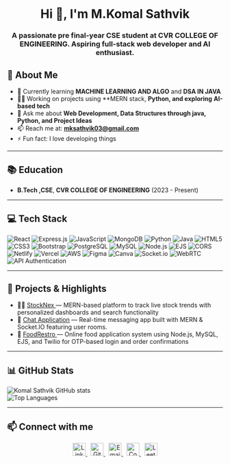 <h1 align="center">Hi 👋, I'm M.Komal Sathvik</h1>

<h3 align="center">A passionate pre final-year CSE student at CVR COLLEGE OF ENGINEERING. Aspiring full-stack web developer and AI enthusiast.</h3>

## 🚀 About Me

- 🌱 Currently learning **MACHINE LEARNING AND ALGO** and **DSA IN JAVA** 
- 👨‍💻 Working on projects using **MERN stack, **Python, and exploring** **AI-based tech** 
- 💬 Ask me about **Web Development, Data Structures through java, Python, and Project Ideas**  
- 📫 Reach me at: **mksathvik03@gmail.com** 
- ⚡ Fun fact: I love developing things

---

## 📚 Education

- **B.Tech ,CSE**, **CVR COLLEGE OF ENGINEERING** (2023 - Present)  

---

## 💻 Tech Stack

![React](https://img.shields.io/badge/React-20232A?style=for-the-badge&logo=react&logoColor=61DAFB)
![Express.js](https://img.shields.io/badge/Express.js-000000?style=for-the-badge&logo=express&logoColor=white)
![JavaScript](https://img.shields.io/badge/JavaScript-F7DF1E?style=for-the-badge&logo=javascript&logoColor=black)
![MongoDB](https://img.shields.io/badge/MongoDB-4EA94B?style=for-the-badge&logo=mongodb&logoColor=white)
![Python](https://img.shields.io/badge/Python-3776AB?style=for-the-badge&logo=python&logoColor=white)
![Java](https://img.shields.io/badge/Java-ED8B00?style=for-the-badge&logo=openjdk&logoColor=white)
![HTML5](https://img.shields.io/badge/HTML5-E34F26?style=for-the-badge&logo=html5&logoColor=white)
![CSS3](https://img.shields.io/badge/CSS3-1572B6?style=for-the-badge&logo=css3&logoColor=white)
![Bootstrap](https://img.shields.io/badge/Bootstrap-563D7C?style=for-the-badge&logo=bootstrap&logoColor=white)
![PostgreSQL](https://img.shields.io/badge/PostgreSQL-316192?style=for-the-badge&logo=postgresql&logoColor=white)
![MySQL](https://img.shields.io/badge/MySQL-4479A1?style=for-the-badge&logo=mysql&logoColor=white)
![Node.js](https://img.shields.io/badge/Node.js-339933?style=for-the-badge&logo=node.js&logoColor=white)
![EJS](https://img.shields.io/badge/EJS-8F4E1C?style=for-the-badge&logo=ejs&logoColor=white)
![CORS](https://img.shields.io/badge/CORS-00599C?style=for-the-badge&logo=cloudflare&logoColor=white)
![Netlify](https://img.shields.io/badge/netlify-%23000000.svg?style=for-the-badge&logo=netlify&logoColor=white)
![Vercel](https://img.shields.io/badge/vercel-%23000000.svg?style=for-the-badge&logo=vercel&logoColor=white)
![AWS](https://img.shields.io/badge/AWS-%23FF9900.svg?style=for-the-badge&logo=amazonaws&logoColor=white)
![Figma](https://img.shields.io/badge/figma-%23F24E1E.svg?style=for-the-badge&logo=figma&logoColor=white)
![Canva](https://img.shields.io/badge/Canva-%2300C4CC.svg?style=for-the-badge&logo=Canva&logoColor=white)
![Socket.io](https://img.shields.io/badge/Socket.io-010101?style=for-the-badge&logo=socket.io&logoColor=white)
![WebRTC](https://img.shields.io/badge/WebRTC-333333?style=for-the-badge&logo=webrtc&logoColor=white)
![API Authentication](https://img.shields.io/badge/API%20Auth-OAuth2%20%7C%20JWT-7B1FA2?style=for-the-badge&logo=auth0&logoColor=white)

---

## 🔭 Projects & Highlights

- 👨‍💻 [ StockNex ](https://github.com/komalsathvik/Stocknex) — MERN-based platform to track live stock trends with personalized dashboards and search functionality
- 💬 [ Chat Application](https://github.com/komalsathvik/Chat-Application) — Real-time messaging app built with MERN & Socket.IO featuring user rooms.  
- 🍔 [  FoodRestro ](https://github.com/komalsathvik/FoodRestro) — Online food application system using Node.js, MySQL, EJS, and Twilio for OTP-based login and order confirmations
---

## 📊 GitHub Stats

![Komal Sathvik GitHub stats](https://github-readme-stats.vercel.app/api?username=komalsathvik&theme=dark&show_icons=true)  
![Top Languages](https://github-readme-stats.vercel.app/api/top-langs/?username=komalsathvik&theme=dark&layout=compact)


---

## 📫 Connect with me


<p align="center">
  <a href="https://www.linkedin.com/in/m-komal-sathvik-a48a26303/?originalSubdomain=in" target="_blank">
    <img src="https://cdn-icons-png.flaticon.com/512/174/174857.png" alt="LinkedIn" width="30" height="30"/>
  </a> &nbsp;
  <a href="https://github.com/" target="_blank">
    <img src="https://cdn-icons-png.flaticon.com/512/733/733553.png" alt="GitHub" width="30" height="30"/>
  </a> &nbsp;
  <a href="mailto:mksathvik03@gmail.com" target="_blank">
    <img src="https://cdn-icons-png.flaticon.com/512/281/281769.png" alt="Email" width="30" height="30"/>
  </a> &nbsp;
  <a href="https://www.codechef.com/users/komalsathvik" target="_blank">
    <img src="https://assets.codechef.com/sites/all/themes/abessive/logo.svg" alt="CodeChef" width="30" height="30"/>
  </a> &nbsp;
  <a href="https://leetcode.com/u/komalsathvik/" target="_blank">
    <img src="https://leetcode.com/static/images/LeetCode_logo_rvs.png" alt="LeetCode" width="30" height="30"/>
  </a>
</p>